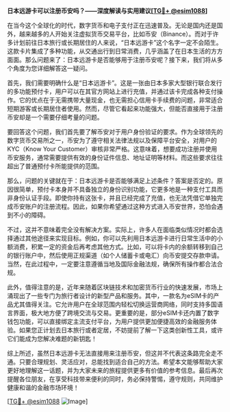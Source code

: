 **日本远游卡可以注册币安吗？——深度解读与实用建议[[TG💪+ @esim1088](https://t.me/s/esim1088)]**

在当今这个全球化的时代，数字货币和电子支付正在迅速普及。无论是国内还是国外，越来越多的人开始关注虚拟货币交易平台，比如币安（Binance）。而对于许多计划前往日本旅行或长期居住的人来说，“日本远游卡”这个名字一定不会陌生。这款卡片集成了多种功能，从交通出行到日常消费，几乎涵盖了在日本生活的方方面面。那么问题来了：日本远游卡是否能够用于注册币安呢？接下来，我们将从多个角度为您详细解答这一疑问。

首先，我们需要明确什么是“日本远游卡”。这是一张由日本多家大型银行联合发行的多功能预付卡，用户可以在其官方网站上进行充值，并通过该卡完成各种支付操作。它的优点在于无需携带大量现金，也无需担心信用卡手续费的问题，非常适合短期游客或长期居住者使用。然而，尽管它看起来功能强大，但能否直接用于注册币安却是一个需要仔细考量的问题。

要回答这个问题，我们首先要了解币安对于用户身份验证的要求。作为全球领先的数字货币交易所之一，币安为了遵守相关法律法规以及保障平台安全，对用户的KYC（Know Your Customer）审核非常严格。这意味着，想要成功注册并使用币安服务，通常需要提供有效的身份证件信息、地址证明等材料。而这些要求往往超出了普通预付卡所能提供的范围。

那么，问题的关键就在于：日本远游卡是否能够满足上述条件？答案是否定的。原因很简单，预付卡本身并不具备独立的身份识别功能，它更多地是一种支付工具而非身份认证手段。即使你持有这张卡，并且已经完成了充值，也无法凭借它单独完成币安账户的注册流程。因此，如果你希望通过这种方式进入币安世界，恐怕会遇到不小的障碍。

不过，这并不意味着完全没有解决方案。实际上，许多人在面临类似情况时都会选择通过其他途径来实现目标。例如，你可以先利用日本远游卡进行日常生活中的小额消费，积累一定的资金后再考虑其他方式。比如，可以将卡内的余额转移到自己的银行账户中，然后使用正规渠道（如个人储蓄卡或电汇）向币安提交存款申请。当然，在此过程中，一定要注意遵循当地及国际金融法规，确保所有操作都合法合规。

此外，值得注意的是，近年来随着区块链技术和加密货币行业的快速发展，市场上涌现出了一些专门为旅行者设计的新型产品和服务。其中，一款名为eSIM卡的产品尤其值得关注。它允许用户在全球范围内轻松切换运营商网络，同时支持多国语言界面，极大地方便了跨境交流与交易。更重要的是，部分eSIM卡还内置了数字钱包功能，可以直接绑定主流支付平台，为用户提供更加便捷高效的金融服务体验。如果您正计划去日本旅行或者定居，不妨提前了解一下这类创新性工具，或许它们能成为您解决难题的新钥匙！

综上所述，虽然日本远游卡无法直接用来注册币安，但这并不代表这条路完全走不通。只要合理规划、灵活应对，总能找到适合自己的方法。希望本文能够帮助大家更好地理解这一话题，并为大家未来的旅程提供更多有价值的参考信息。最后再次提醒各位朋友，在享受科技带来便利的同时，务必保持警惕，遵守规则，共同维护健康和谐的金融市场环境！

[[TG💪+ @esim1088](https://t.me/s/esim1088) ![Image](https://i.postimg.cc/4NQfJmqS/Snipaste-2025-05-13-00-14-12.png)]
